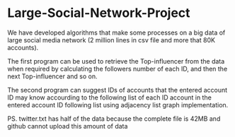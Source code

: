 # Large-Social-Network-Project

We have developed algorithms that make some processes on a big data of large social media network (2 million lines in csv file and more that 80K accounts).

The first program can be used to retrieve the Top-influencer from the data when required by calculating the followers number of each ID, and then the next Top-influencer and so on.

The second program can suggest IDs of accounts that the entered account ID may know accourding to the following list of each ID account in the entered account ID following list using adjacency list graph implementation.


PS. twitter.txt has half of the data because the complete file is 42MB and github cannot upload this amount of data
